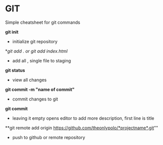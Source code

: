 # GIT

Simple cheatsheet for git commands

**git init**
- initialize git repository

**git add . or git add *index.html**
- add all , single file to staging

**git status**
- view all changes

**git commit -m "name of commit"**
- commit changes to git

**git commit**
- leaving it empty opens editor to add more description, first line is title

**git remote add origin https://github.com/theonlypolo/*projectname*.git""
- push to github or remote repository
